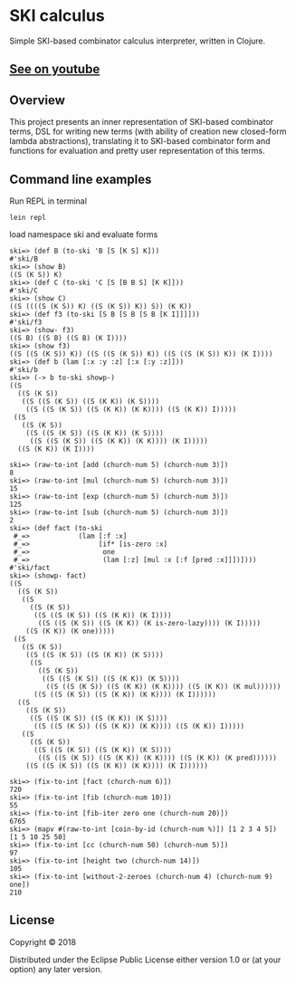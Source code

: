 # SKI calculus

Simple SKI-based combinator calculus interpreter, written in Clojure.

## [See on youtube](https://www.youtube.com/watch?v=seip81vYvuA)

## Overview

This project presents an inner representation of SKI-based combinator terms, DSL for writing new terms (with ability of creation new closed-form lambda abstractions), translating it to SKI-based combinator form and functions for evaluation and pretty user representation of this terms.

## Command line examples

Run REPL in terminal

    lein repl

load namespace ski and evaluate forms

    ski=> (def B (to-ski 'B [S [K S] K]))
    #'ski/B
    ski=> (show B)
    ((S (K S)) K)
    ski=> (def C (to-ski 'C [S [B B S] [K K]]))
    #'ski/C
    ski=> (show C)
    ((S ((((S (K S)) K) ((S (K S)) K)) S)) (K K))
    ski=> (def f3 (to-ski [S B [S B [S B [K I]]]]))
    #'ski/f3
    ski=> (show- f3)
    ((S B) ((S B) ((S B) (K I))))
    ski=> (show f3)
    ((S ((S (K S)) K)) ((S ((S (K S)) K)) ((S ((S (K S)) K)) (K I))))
    ski=> (def b (lam [:x :y :z] [:x [:y :z]]))
    #'ski/b
    ski=> (-> b to-ski showp-)
    ((S
      ((S (K S))
       ((S ((S (K S)) ((S (K K)) (K S))))
        ((S ((S (K S)) ((S (K K)) (K K)))) ((S (K K)) I)))))
     ((S
       ((S (K S))
        ((S ((S (K S)) ((S (K K)) (K S))))
         ((S ((S (K S)) ((S (K K)) (K K)))) (K I)))))
      ((S (K K)) (K I))))
    
    ski=> (raw-to-int [add (church-num 5) (church-num 3)])
    8
    ski=> (raw-to-int [mul (church-num 5) (church-num 3)])
    15
    ski=> (raw-to-int [exp (church-num 5) (church-num 3)])
    125
    ski=> (raw-to-int [sub (church-num 5) (church-num 3)])
    2
    ski=> (def fact (to-ski
     #_=>            (lam [:f :x]
     #_=>                 [if* [is-zero :x]
     #_=>                  one
     #_=>                  (lam [:z] [mul :x [:f [pred :x]]])])))
    #'ski/fact
    ski=> (showp- fact)
    ((S
      ((S (K S))
       ((S
         ((S (K S))
          ((S ((S (K S)) ((S (K K)) (K I))))
           ((S ((S (K S)) ((S (K K)) (K is-zero-lazy)))) (K I)))))
        ((S (K K)) (K one)))))
     ((S
       ((S (K S))
        ((S ((S (K S)) ((S (K K)) (K S))))
         ((S
           ((S (K S))
            ((S ((S (K S)) ((S (K K)) (K S))))
             ((S ((S (K S)) ((S (K K)) (K K)))) ((S (K K)) (K mul))))))
          ((S ((S (K S)) ((S (K K)) (K K)))) (K I))))))
      ((S
        ((S (K S))
         ((S ((S (K S)) ((S (K K)) (K S))))
          ((S ((S (K S)) ((S (K K)) (K K)))) ((S (K K)) I)))))
       ((S
         ((S (K S))
          ((S ((S (K S)) ((S (K K)) (K S))))
           ((S ((S (K S)) ((S (K K)) (K K)))) ((S (K K)) (K pred))))))
        ((S ((S (K S)) ((S (K K)) (K K)))) (K I))))))
    
    ski=> (fix-to-int [fact (church-num 6)])
    720
    ski=> (fix-to-int [fib (church-num 10)])
    55
    ski=> (fix-to-int [fib-iter zero one (church-num 20)])
    6765
    ski=> (mapv #(raw-to-int [coin-by-id (church-num %)]) [1 2 3 4 5])
    [1 5 10 25 50]
    ski=> (fix-to-int [cc (church-num 50) (church-num 5)])
    97
    ski=> (fix-to-int [height two (church-num 14)])
    105
    ski=> (fix-to-int [without-2-zeroes (church-num 4) (church-num 9) one])
    210


## License

Copyright © 2018

Distributed under the Eclipse Public License either version 1.0 or (at your option) any later version.
